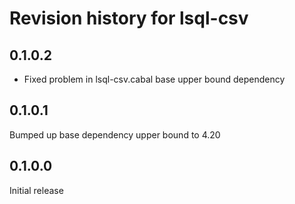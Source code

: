 # Revision history for lsql-csv

## 0.1.0.2
* Fixed problem in lsql-csv.cabal base upper bound dependency

## 0.1.0.1
Bumped up base dependency upper bound to 4.20

## 0.1.0.0
Initial release

